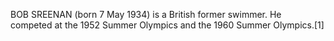 BOB SREENAN (born 7 May 1934) is a British former swimmer. He competed at the 1952 Summer Olympics and the 1960 Summer Olympics.[1]
